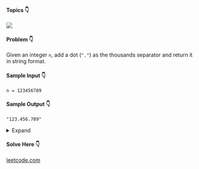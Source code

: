 #### Topics :point_down:
![](https://img.shields.io/badge/-string-wheat)

#### Problem :point_down:
Given an integer `n`, add a dot (`"."`) as the thousands separator and return it in string format.
#### Sample Input :point_down:
```
n = 123456789
```
#### Sample Output :point_down:
```
"123.456.789"
```

<details>
<summary>Expand</summary>

#### Python :point_down:
```py
def solve(n):
    n = str(n)[::-1]
    s = ''
    for i in range(0, len(n), 3):
        s += n[i:i+3]
        s += '.'
    return s[::-1][1:]
```
#### Time Complexity :point_down:
```
O(n)
```
#### Space Complexity :point_down:
```
O(1)
```
#### Python :point_down:
```py
def solve(n):
    s = ''
    c = 0
    while n:
        if c == 3:
            s += '.'
            c = 0
        s += str(n % 10)
        c += 1
        n //= 10

    return s[::-1] if s else '0'
```
#### Time Complexity :point_down:
```
O(log n)
```
#### Space Complexity :point_down:
```
O(1)
```
</details>

#### Solve Here :point_down:
[leetcode.com](https://leetcode.com/problems/thousand-separator/)
